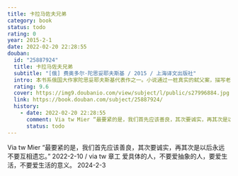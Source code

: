 ```yaml
---
title: 卡拉马佐夫兄弟
category: book
status: todo
rating: 0
year: 2015-2-1
date: 2022-02-20 22:28:55
douban:
  id: "25887924"
  title: 卡拉马佐夫兄弟
  subtitle: "[俄] 费奥多尔·陀思妥耶夫斯基 / 2015 / 上海译文出版社"
  intro: 本书系俄国大作家陀思妥耶夫斯基代表作之一。小说通过一桩真实的弑父案，描写老卡拉马佐夫同三个儿子即两代人之间的尖锐冲突。老卡拉马佐夫贪婪好色，独占妻子留给儿子们的遗产，并与长子德米特里为一个风流女子争风吃醋。一天黑夜，德米特里疑心自己的情人去跟老头儿幽会，便闯入家园，一怒之下，差点儿把老头儿砸死。他仓皇逃离后，躲在暗中装病的老卡拉马佐夫的私生子斯乜尔加科夫，悄然杀死老爷，造成了一桩震惊全俄的扑朔迷离的血案，从而引发了一连串惊心动魄的事件。作品展示一个错综复杂的社会家庭、道德和人性的悲剧主题，体现了作家一生的最高艺术成就。
  rating: 9.6
  cover: https://img9.doubanio.com/view/subject/l/public/s27996884.jpg
  link: https://book.douban.com/subject/25887924/
  history:
    - date: 2022-02-20 22:28:55
      comment: Via tw Mier “最要紧的是，我们首先应该善良，其次要诚实，再其次是以后永远不要互相遗忘。”
      status: todo
---
```


Via tw Mier “最要紧的是，我们首先应该善良，其次要诚实，再其次是以后永远不要互相遗忘。” 2022-2-10 / via tw 章工 爱具体的人，不要爱抽象的人，要爱生活，不要爱生活的意义。 2024-2-3
